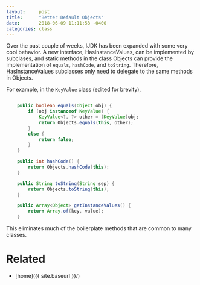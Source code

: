 ```yaml
---
layout:     post
title:      "Better Default Objects"
date:       2018-06-09 11:11:53 -0400
categories: class
---
```


Over the past couple of weeks, IJDK has been expanded with some very cool behavior. A new interface,
HasInstanceValues, can be implemented by subclases, and static methods in the class Objects can
provide the implementation of `equals`, `hashCode`, and `toString`. Therefore, HasInstanceValues
subclasses only need to delegate to the same methods in Objects.

For example, in the `KeyValue` class (edited for brevity), 

```java

    public boolean equals(Object obj) {
        if (obj instanceof KeyValue) {
            KeyValue<?, ?> other = (KeyValue)obj;
            return Objects.equals(this, other);
        }
        else {
            return false;
        }
    }

    public int hashCode() {
        return Objects.hashCode(this);
    }

    public String toString(String sep) {
        return Objects.toString(this);
    }

    public Array<Object> getInstanceValues() {
        return Array.of(key, value);
    }
```

This eliminates much of the boilerplate methods that are common to many classes.

# Related

* [home]({{ site.baseurl }}/)
